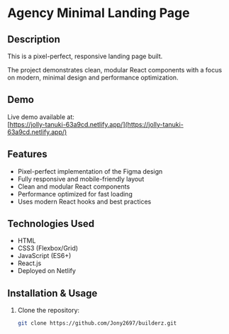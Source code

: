 # Agency Minimal Landing Page 

## Description
This is a pixel-perfect, responsive landing page built.

The project demonstrates clean, modular React components with a focus on modern, minimal design and performance optimization.

## Demo
Live demo available at:  
[https://jolly-tanuki-63a9cd.netlify.app/](https://jolly-tanuki-63a9cd.netlify.app/)

## Features
- Pixel-perfect implementation of the Figma design  
- Fully responsive and mobile-friendly layout  
- Clean and modular React components  
- Performance optimized for fast loading  
- Uses modern React hooks and best practices  

## Technologies Used
- HTML 
- CSS3 (Flexbox/Grid)  
- JavaScript (ES6+)
- React.js  
- Deployed on Netlify  

## Installation & Usage
1. Clone the repository:
   ```bash
   git clone https://github.com/Jony2697/builderz.git

